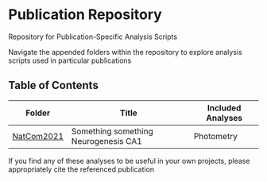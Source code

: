 # Publication Repository

Repository for Publication-Specific Analysis Scripts

Navigate the appended folders within the repository to explore analysis scripts used in particular publications

## Table of Contents

| Folder  | Title | Included Analyses |
| ------------- | ------------- | --------- |
| [NatCom2021](#installation)   | Something something Neurogenesis CA1  | Photometry |


If you find any of these analyses to be useful in your own projects, please appropriately cite the referenced publication
